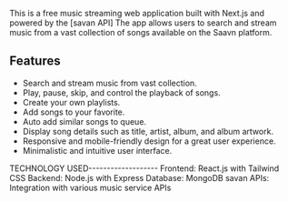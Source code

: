 This is a free music streaming web application built with Next.js and powered by the [savan API] The app allows users to search and stream music from a vast collection of songs available on the Saavn platform.

## Features
* Search and stream music from vast collection.
* Play, pause, skip, and control the playback of songs.
* Create your own playlists.
* Add songs to your favorite.
* Auto add similar songs to queue.
* Display song details such as title, artist, album, and album artwork.
* Responsive and mobile-friendly design for a great user experience.
* Minimalistic and intuitive user interface.

TECHNOLOGY USED-------------------
Frontend: React.js with Tailwind CSS 
Backend: Node.js with Express
Database: MongoDB
 savan APIs: Integration with various music service APIs
